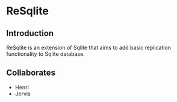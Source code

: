 # ReSqlite

## Introduction
ReSqlite is an extension of Sqlite that aims to add basic replication functionality to Sqlite database.


## Collaborates
* Henri
* Jervis


